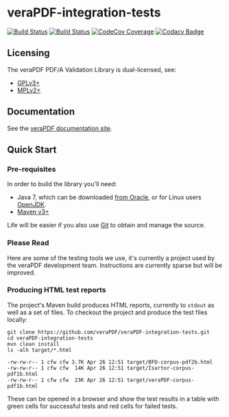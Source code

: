 veraPDF-integration-tests
=========================

[![Build Status](https://travis-ci.org/veraPDF/veraPDF-integration-tests.svg?branch=rel/1.20)](https://travis-ci.org/veraPDF/integration-tests/ "Travis-CI")
[![Build Status](http://jenkins.openpreservation.org/buildStatus/icon?job=veraPDF-integration-tests)](http://jenkins.openpreservation.org/job/veraPDF-integration-tests/ "OPF Jenkins Release")
[![CodeCov Coverage](https://img.shields.io/codecov/c/github/veraPDF/veraPDF-integration-tests.svg)](https://codecov.io/gh/veraPDF/veraPDF-integration-tests/ "CodeCov coverage")
[![Codacy Badge](https://api.codacy.com/project/badge/Grade/41570ba00d614d4083bf249a1d6c852e)](https://www.codacy.com/app/carlwilson/veraPDF-integration-tests?utm_source=github.com&amp;utm_medium=referral&amp;utm_content=veraPDF/veraPDF-integration-tests&amp;utm_campaign=Badge_Grade)

Licensing
---------
The veraPDF PDF/A Validation Library is dual-licensed, see:

 - [GPLv3+](LICENSE.GPL "GNU General Public License, version 3")
 - [MPLv2+](LICENSE.MPL "Mozilla Public License, version 2.0")

Documentation
-------------
See the [veraPDF documentation site](http://docs.verapdf.org/).

Quick Start
-----------
### Pre-requisites

In order to build the library you'll need:

 * Java 7, which can be downloaded [from Oracle](http://www.oracle.com/technetwork/java/javase/downloads/index.html), or for Linux users [OpenJDK](http://openjdk.java.net/install/index.html).
 * [Maven v3+](https://maven.apache.org/)

Life will be easier if you also use [Git](https://git-scm.com/) to obtain and manage the source.

### Please Read

Here are some of the testing tools we use, it's currently a project used by
the veraPDF development team. Instructions are currently sparse but will be
improved.

### Producing HTML test reports

The project's Maven build produces HTML reports, currently to `stdout` as well
as a set of files. To checkout the project and produce the test files locally:

    git clone https://github.com/veraPDF/veraPDF-integration-tests.git
    cd veraPDF-integration-tests
    mvn clean install
    ls -alh target/*.html

    -rw-rw-r-- 1 cfw cfw 3.7K Apr 26 12:51 target/BFO-corpus-pdf2b.html
    -rw-rw-r-- 1 cfw cfw  14K Apr 26 12:51 target/Isartor-corpus-pdf1b.html
    -rw-rw-r-- 1 cfw cfw  23K Apr 26 12:51 target/veraPDF-corpus-pdf1b.html

These can be opened in a browser and show the test results in a table with
green cells for successful tests and red cells for failed tests.
